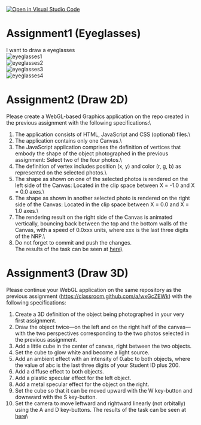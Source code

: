 [![Open in Visual Studio Code](https://classroom.github.com/assets/open-in-vscode-f059dc9a6f8d3a56e377f745f24479a46679e63a5d9fe6f495e02850cd0d8118.svg)](https://classroom.github.com/online_ide?assignment_repo_id=5691038&assignment_repo_type=AssignmentRepo)
# Assignment1 (Eyeglasses)
I want to draw a eyeglasses\
![eyeglasses1](https://user-images.githubusercontent.com/81345045/134112443-d9b19be1-a15e-4195-9dda-2ddd3e8aacea.png)\
![eyeglasses2](https://user-images.githubusercontent.com/81345045/134112493-8f99c1a5-8b91-4174-aaf3-48392718426d.png)\
![eyeglasses3](https://user-images.githubusercontent.com/81345045/134112682-345a161f-c71b-41bb-9bd1-9a3a2b5948c9.png)\
![eyeglasses4](https://user-images.githubusercontent.com/81345045/134112763-bd2428ac-693d-4624-a3b7-5e4c97c67f56.png)

# Assignment2 (Draw 2D)
Please create a WebGL-based Graphics application on the repo created in the previous assignment with the following specifications:\
1. The application consists of HTML, JavaScript and CSS (optional) files.\
2. The application contains only one Canvas.\
3. The JavaScript application comprises the definition of vertices that embody the shape of the object photographed in the previous assignment: Select two of the four photos.\
4. The definition of vertex includes position (x, y) and color (r, g, b) as represented on the selected photos.\
5. The shape as shown on one of the selected photos is rendered on the left side of the Canvas: Located in the clip space between X = -1.0 and X = 0.0 axes.\
6. The shape as shown in another selected photo is rendered on the right side of the Canvas: Located in the clip space between X = 0.0 and X = 1.0 axes.\
7. The rendering result on the right side of the Canvas is animated vertically, bouncing back between the top and the bottom walls of the Canvas, with a speed of 0.0xxx units, where xxx is the last three digits of the NRP.\
8. Do not forget to commit and push the changes.\
The results of the task can be seen at <a href = "https://cg2021e.github.io/assignment-1-DwinandaBagoes/" target="_blank">here</a>\

# Assignment3 (Draw 3D)
Please continue your WebGL application on the same repository as the previous assignment (https://classroom.github.com/a/wxGcZEWk) with the following specifications:

1. Create a 3D definition of the object being photographed in your very first assignment.
2. Draw the object twice—on the left and on the right half of the canvas—with the two perspectives corresponding to the two photos selected in the previous assignment.
3. Add a little cube in the center of canvas, right between the two objects.
4. Set the cube to glow white and become a light source.
5. Add an ambient effect with an intensity of 0.abc to both objects, where the value of abc is the last three digits of your Student ID plus 200.
6. Add a diffuse effect to both objects. 
7. Add a plastic specular effect for the left object. 
8. Add a metal specular effect for the object on the right. 
9. Set the cube so that it can be moved upward with the W key-button and downward with the S key-button. 
10. Set the camera to move leftward and rightward linearly (not orbitally) using the A and D key-buttons.
The results of the task can be seen at <a href = "" target="_blank">here</a>\
